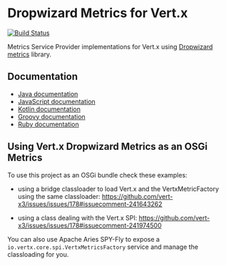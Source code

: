 # Dropwizard Metrics for Vert.x

[![Build Status](https://github.com/vert-x3/vertx-dropwizard-metrics/workflows/CI/badge.svg?branch=3.9)](https://github.com/vert-x3/vertx-dropwizard-metrics/actions?query=workflow%3ACI)


Metrics Service Provider implementations for Vert.x using [Dropwizard metrics](https://github.com/dropwizard/metrics) library.

## Documentation

* [Java documentation](http://vertx.io/docs/vertx-dropwizard-metrics/java/)
* [JavaScript documentation](http://vertx.io/docs/vertx-dropwizard-metrics/js/)
* [Kotlin documentation](http://vertx.io/docs/vertx-dropwizard-metrics/kotlin/)
* [Groovy documentation](http://vertx.io/docs/vertx-dropwizard-metrics/groovy/)
* [Ruby documentation](http://vertx.io/docs/vertx-dropwizard-metrics/ruby/)

## Using Vert.x Dropwizard Metrics as an OSGi Metrics

To use this project as an OSGi bundle check these examples:

* using a bridge classloader to load Vert.x and the VertxMetricFactory using the same classloader:
 https://github.com/vert-x3/issues/issues/178#issuecomment-241643262

* using a class dealing with the Vert.x SPI:
 https://github.com/vert-x3/issues/issues/178#issuecomment-241974500


You can also use Apache Aries SPY-Fly to expose a `io.vertx.core.spi.VertxMetricsFactory` service and manage the classloading for you.


